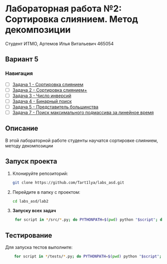 # Лабораторная работа №2: Сортировка слиянием. Метод декомпозиции

Студент ИТМО, Артемов Илья Витальевич 465054
## Вариант 5
### Навигация

- [ ] [Задача 1 - Сортировка слиянием](task1)
- [ ] [Задача 2 - Сортировка слиянием+](task2)
- [ ] [Задача 3 - Число инверсий](task3)
- [ ] [Задача 4 - Бинарный поиск](task4)
- [ ] [Задача 5 - Представитель большинства](task5)
- [ ] [Задача 7 - Поиск максимального подмассива за линейное время](task7)

## Описание
В этой лабораторной работе студенты научатся сортировке слиянием,
методу декомпозиции

## Запуск проекта
1. Клонируйте репозиторий:
   ```bash
   git clone https://github.com/Tart1lya/labs_asd.git
   ```
2. Перейдите в папку с проектом:
   ```bash
   cd labs_asd/lab2
   ```
3. **Запуску всех задач**
   ```bash
    for script in */src/*.py; do PYTHONPATH=$(pwd) python "$script"; done
   ```

## Тестирование
Для запуска тестов выполните:
```bash
    for script in */tests/*.py; do PYTHONPATH=$(pwd) python "$script"; done
```